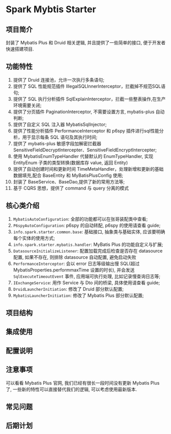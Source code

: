 # Spark Mybtis Starter

## 项目简介

封装了 Mybatis Plus 和 Druid 相关逻辑, 并且提供了一些简单的接口, 便于开发者快速搭建项目.

## 功能特性

1. 提供了 Druid 连接池，允许一次执行多条语句;
2. 提供了 SQL 性能规范插件 IllegalSQLInnerInterceptor，拦截掉不规范SQL语句;
3. 提供了 SQL 执行分析插件 SqlExplainInterceptor，拦截一些整表操作,在生产环境需要关闭;
4. 提供了分页插件 PaginationInterceptor, 不需要设置方言, mybatis-plus 自动判断;
5. 提供了自定义 SQL 注入器 MybatisSqlInjector;
6. 提供了性能分析插件 PerformanceInterceptor 和 p6spy 插件进行sql性能分析，用于显示每条 SQL 语句及其执行时间;
7. 提供了 mybatis-plus 敏感字段加解密拦截器 SensitiveFieldDecryptIntercepter、SensitiveFieldEncryptIntercepter;
8. 使用 MybatisEnumTypeHandler 代替默认的 EnumTypeHandler, 实现 EntityEnum 子类的类型转换(数据库存 value, 返回 Entity)
9. 提供了自动创建时间和更新时间 TimeMetaHandler，处理新增和更新的基础数据填充,配合 BaseEntity 和 MyBatisPlusConfig 使用;
10. 封装了 BaseService、BaseDao,提供了新的常用方法等;
11. 基于 CQRS 思想，提供了 command 与 query 分离的模式

## 核心类介绍

1. `MybatisAutoConfiguration`: 全部的功能都可以在张哥装配类中查看;
2. `P6spyAutoConfiguration`: p6spy 的自动转配, p6spy 的使用请查看 guide;
3. `info.spark.starter.common.base`: 基础接口, 抽象类与基础实体, 应该要明确每个实体的使用方式;
4. `info.spark.starter.mybatis.handler`: MyBatis Plus 的功能自定义与扩展;
5. `DatasourceInitializeListener`: 配置加载完成后检查是否存在 datasource 配置, 如果不存在, 则排除 datasource 自动配置, 避免启动失败
6. `PerformanceInterceptor`: 会以 error 日志等级输出慢 SQL(超过 MybatisProperties.performmaxTime 设置的时长), 并会发送 `SqlExecuteTimeoutEvent` 事件, 应用端可执行处理,
   比如记录慢查询日志等;
7. `IExchangeService`: 用作 Service 与 Dto 间的桥梁, 具体使用请查看 guide;
8. `DruidLauncherInitiation`: 修改了 Druid 部分默认配置;
9. `MybatisLauncherInitiation`: 修改了 Mybatis Plus 部分默认配置;

## 项目结构

## 集成使用

## 配置说明

## 注意事项

可以看看 Mybatis Plus 官网, 我们已经有很长一段时间没有更新 Mybatis Plus 了, 一些新的特性可以直接替代我们的逻辑, 可以考虑使用最新版本.

## 常见问题

## 后期计划
